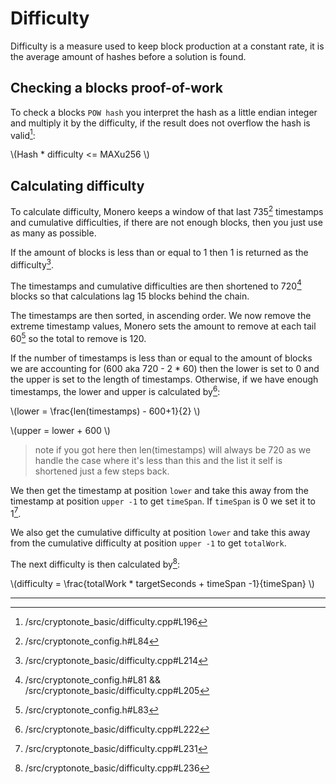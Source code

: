 # Difficulty 

Difficulty is a measure used to keep block production at a constant rate, it is the average amount of hashes before a solution
is found.

## Checking a blocks proof-of-work

To check a blocks `POW hash` you interpret the hash as a little endian integer and multiply it by the difficulty, if the result
does not overflow the hash is valid[^check-pow]:

\\(Hash * difficulty <= MAXu256 \\)

## Calculating difficulty

To calculate difficulty, Monero keeps a window of that last 735[^diff-blocks-count] timestamps and cumulative difficulties, 
if there are not enough blocks, then you just use as many as possible.

If the amount of blocks is less than or equal to 1 then 1 is returned as the difficulty[^amt-blocks-1].

The timestamps and cumulative difficulties are then shortened to 720[^diff-window] blocks so that calculations lag 15 blocks behind
the chain.

The timestamps are then sorted, in ascending order. We now remove the extreme timestamp values, Monero sets the amount to 
remove at each tail 60[^amt-of-extremes] so the total to remove is 120.

If the number of timestamps is less than or equal to the amount of blocks we are accounting for (600 aka 720 - 2 * 60) then the lower 
is set to 0 and the upper is set to the length of timestamps. Otherwise, if we have enough timestamps, the lower and upper is calculated
by[^calculating-lower-upper]:

\\(lower = \frac{len(timestamps) - 600+1}{2} \\)

\\(upper = lower + 600 \\)

> note if you got here then len(timestamps) will always be 720 as we handle the case where it's less than this and the list it self is shortened just a few steps back.

We then get the timestamp at position `lower` and take this away from the timestamp at position `upper -1` to get `timeSpan`.
If `timeSpan` is 0 we set it to 1[^timespan0].

We also get the cumulative difficulty at position `lower` and take this away from the cumulative difficulty at position `upper -1` to get `totalWork`.

The next difficulty is then calculated by[^final-diff-cal]:

\\(difficulty = \frac{totalWork * targetSeconds + timeSpan -1}{timeSpan} \\)

--- 

[^check-pow]: /src/cryptonote_basic/difficulty.cpp#L196

[^diff-blocks-count]: /src/cryptonote_config.h#L84

[^amt-blocks-1]: /src/cryptonote_basic/difficulty.cpp#L214

[^diff-window]: /src/cryptonote_config.h#L81 && /src/cryptonote_basic/difficulty.cpp#L205

[^amt-of-extremes]: /src/cryptonote_config.h#L83

[^calculating-lower-upper]: /src/cryptonote_basic/difficulty.cpp#L222

[^timespan0]: /src/cryptonote_basic/difficulty.cpp#L231

[^final-diff-cal]: /src/cryptonote_basic/difficulty.cpp#L236
